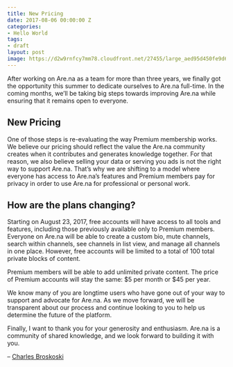 ```yaml
---
title: New Pricing
date: 2017-08-06 00:00:00 Z
categories:
- Hello World
tags:
- draft
layout: post
image: https://d2w9rnfcy7mm78.cloudfront.net/27455/large_aed95d450fe9d6cb531bcb117ae9ab98.png
---
```


After working on Are.na as a team for more than three years, we finally got the opportunity this summer to dedicate ourselves to Are.na full-time. In the coming months, we’ll be taking big steps towards improving Are.na while ensuring that it remains open to everyone. 

## New Pricing

One of those steps is re-evaluating the way Premium membership works. We believe our pricing should reflect the value the Are.na community creates when it contributes and generates knowledge together. For that reason, we also believe selling your data or serving you ads is not the right way to support Are.na. That’s why we are shifting to a model where everyone has access to Are.na’s features and Premium members pay for privacy in order to use Are.na for professional or personal work. 

## How are the plans changing?

Starting on August 23, 2017, free accounts will have access to all tools and features, including those previously available only to Premium members. Everyone on Are.na will be able to create a custom bio, mute channels, search within channels, see channels in list view, and manage all channels in one place. However, free accounts will be limited to a total of 100 total private blocks of content. 

Premium members will be able to add unlimited private content. The price of Premium accounts will stay the same: $5 per month or $45 per year.

We know many of you are longtime users who have gone out of your way to support and advocate for Are.na. As we move forward, we will be transparent about our process and continue looking to you to help us determine the future of the platform. 

Finally, I want to thank you for your generosity and enthusiasm. Are.na is a community of shared knowledge, and we look forward to building it with you.

– [Charles Broskoski](https://www.are.na/charles-broskoski)